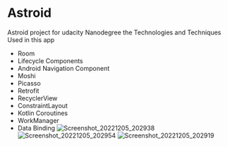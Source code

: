 # Astroid
Astroid project for udacity Nanodegree 
 the Technologies and Techniques Used in this app 
 - Room
 - Lifecycle Components
- Android Navigation Component
- Moshi
- Picasso
- Retrofit
- RecyclerView
- ConstraintLayout
- Kotlin Coroutines
- WorkManager
- Data Binding
![Screenshot_20221205_202938](https://user-images.githubusercontent.com/111383089/205715664-8669b8d9-b33d-436f-96cb-625d0ee4681b.png)
![Screenshot_20221205_202954](https://user-images.githubusercontent.com/111383089/205715676-43ce62c8-4042-4483-817a-fae9c1e62442.png)
![Screenshot_20221205_202919](https://user-images.githubusercontent.com/111383089/205715694-506622e1-69dc-4218-a73a-6f03674123f8.png)
